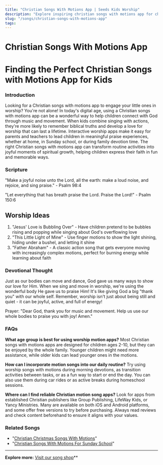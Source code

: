 ```yaml
---
title: "Christian Songs With Motions App | Seeds Kids Worship"
description: "Explore inspiring christian songs with motions app for children's worship and faith development. Biblical music resources for families and ministry."
slug: "/songs/christian-songs-with-motions-app"
tags:
---
```


# Christian Songs With Motions App

# Finding the Perfect Christian Songs with Motions App for Kids

### Introduction
Looking for a Christian songs with motions app to engage your little ones in worship? You're not alone! In today's digital age, using a Christian songs with motions app can be a wonderful way to help children connect with God through music and movement. When kids combine singing with actions, they're more likely to remember biblical truths and develop a love for worship that can last a lifetime. Interactive worship apps make it easy for parents and teachers to lead children in meaningful praise experiences, whether at home, in Sunday school, or during family devotion time. The right Christian songs with motions app can transform routine activities into joyful moments of spiritual growth, helping children express their faith in fun and memorable ways.

### Scripture
"Make a joyful noise unto the Lord, all the earth: make a loud noise, and rejoice, and sing praise." - Psalm 98:4

"Let everything that has breath praise the Lord. Praise the Lord!" - Psalm 150:6

## Worship Ideas
1. "Jesus' Love is Bubbling Over" - Have children pretend to be bubbles rising and popping while singing about God's overflowing love
2. "This Little Light of Mine" - Use finger motions to show the light shining, hiding under a bushel, and letting it shine
3. "Father Abraham" - A classic action song that gets everyone moving with increasingly complex motions, perfect for burning energy while learning about faith

### Devotional Thought
Just as our bodies can move and dance, God gave us many ways to show our love for Him. When we sing and move in worship, we're using the wonderful body He gave us to praise Him! It's like giving God a big "thank you" with our whole self. Remember, worship isn't just about being still and quiet - it can be joyful, active, and full of energy!

Prayer: "Dear God, thank you for music and movement. Help us use our whole bodies to praise you with joy! Amen."

### FAQs
**What age group is best for using worship motion apps?**
Most Christian songs with motions apps are designed for children ages 2-10, but they can be enjoyed by the whole family. Younger children might need more assistance, while older kids can lead younger ones in the motions.

**How can I incorporate motion songs into our daily routine?**
Try using worship songs with motions during morning devotions, as transition activities between tasks, or as a fun way to start or end the day. You can also use them during car rides or as active breaks during homeschool sessions.

**Where can I find reliable Christian motion song apps?**
Look for apps from established Christian publishers like Group Publishing, LifeWay Kids, or Yancy Ministries. Many are available on both iOS and Android platforms, and some offer free versions to try before purchasing. Always read reviews and check content beforehand to ensure it aligns with your values.

### Related Songs

- "[Christian Christmas Songs With Motions](/activities/christian-christmas-songs-with-motions/)"
- "[Christian Songs With Motions For Sunday School](/activities/christian-songs-with-motions-for-sunday-school/)"

---

**Explore more:** [Visit our song shop](https://seedskidsworship.com/shop)**

<!-- Schema Markup -->
<script type="application/ld+json">
{
  "@context": "https://schema.org",
  "@type": "MusicRecording",
  "name": "Christian Songs With Motions App",
  "byArtist": {
    "@type": "MusicGroup",
    "name": "Seeds Kids Worship"
  },
  "isFamilyFriendly": true,
  "url": "https://seedskidsworship.com/songs/christian-songs-with-motions-app/"
}
</script>